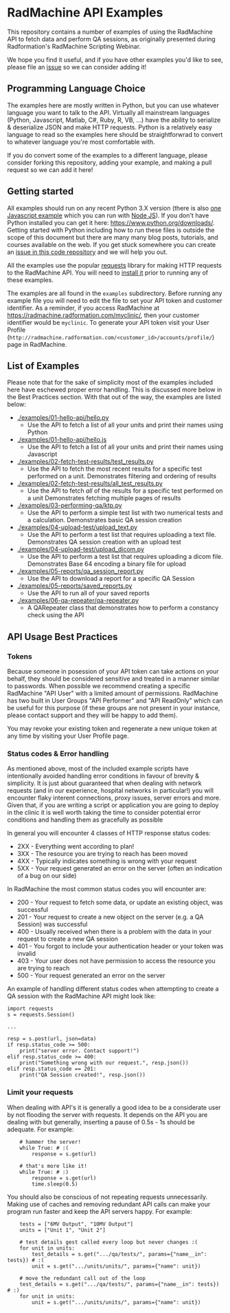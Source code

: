 # RadMachine API Examples

This repository contains a number of examples of using the RadMachine API to
fetch data and perform QA sessions, as originally presented during
Radformation's RadMachine Scripting Webinar.

We hope you find it useful, and if you have other examples you'd like to see,
please file an
[issue](https://github.com/Radformation/radmachine-api-examples/issues) so
we can consider adding it!

## Programming Language Choice

The examples here are mostly written in Python, but you can use whatever
language you want to talk to the API.  Virtually all mainstream languages
(Python, Javascript, Matlab, C#, Ruby, R, VB, ...) have the ability to
serialize & deserialize JSON and make HTTP requests.  Python is a relatively
easy language to read so the examples here should be straightforwrad to convert
to whatever language you're most comfortable with.

If you do convert some of the examples to a different language, please consider
forking this repository, adding your example, and making a pull request so we
can add it here!

## Getting started

All examples should run on any recent Python 3.X version (there is also [one
Javascript example](./examples/01-hello-api/hello.js) which you can run
with [Node JS](https://nodejs.org/en)).  If you don't have Python installed
you can get it here: https://www.python.org/downloads/. Getting started with
Python including how to run these files is outside the scope of this document
but there are many many blog posts, tutorials, and courses available on the
web.  If you get stuck somewhere you can create an [issue in this code
repository](https://github.com/Radformation/radmachine-api-examples/issues) and
we will help you out.

All the examples use the popular
[requests](https://requests.readthedocs.io/en/latest/) library for making HTTP
requests to the RadMachine API.  You will need to [install
it](https://requests.readthedocs.io/en/latest/user/install/#install) prior to
running any of these examples.

The examples are all found in the `examples` subdirectory.  Before running any
example file you will need to edit the file to set your API token and customer
identifier. As a reminder, if you access RadMachine at
https://radmachine.radformation.com/myclinic/, then your customer identifier
would be `myclinic`.  To generate your API token visit your User Profile
(`http://radmachine.radformation.com/<customer_id>/accounts/profile/`) page in
RadMachine.

## List of Examples

Please note that for the sake of simplicity most of the examples included here
have eschewed proper error handling.  This is discussed more below in the Best
Practices section.  With that out of the way, the examples are listed below:

* [./examples/01-hello-api/hello.py](./examples/01-hello-api/hello.py)
    * Use the API to fetch a list of all your units and print their names using Python
* [./examples/01-hello-api/hello.js](./examples/01-hello-api/hello.js)
    * Use the API to fetch a list of all your units and print their names using Javascript
* [./examples/02-fetch-test-results/test_results.py](./examples/02-fetch-test-results/test_results.py)
    * Use the API to fetch the most recent results for a specific test performed on a unit.
      Demonstrates filtering and ordering of results
* [./examples/02-fetch-test-results/all_test_results.py](./examples/02-fetch-test-results/all_test_results.py)
    * Use the API to fetch *all* of the results for a specific test performed on a unit
      Demonstrates fetching multiple pages of results
* [./examples/03-performing-qa/ktp.py](./examples/03-performing-qa/ktp.py)
    * Use the API to perform a simple test list with two numerical tests and a calculation.
      Demonstrates basic QA session creation
* [./examples/04-upload-test/upload_text.py](./examples/04-upload-test/upload_text.py)
    * Use the API to perform a test list that requires uploading a text file.
      Demonstrates QA session creation with an upload test
* [./examples/04-upload-test/upload_dicom.py](./examples/04-upload-test/upload_dicom.py)
    * Use the API to perform a test list that requires uploading a dicom file.
      Demonstrates Base 64 encoding a binary file for upload
* [./examples/05-reports/qa_session_report.py](./examples/05-reports/qa_session_report.py)
    * Use the API to download a report for a specific QA Session
* [./examples/05-reports/saved_reports.py](./examples/05-reports/saved_reports.py)
    * Use the API to run all of your saved reports
* [./examples/06-qa-repeater/qa-repeater.py](./examples/06-qa-repeater/qarepeater.py)
    * A QARepeater class that demonstrates how to perform a constancy check using the API


## API Usage Best Practices


### Tokens

Because someone in posession of your API token can take actions on your behalf,
they should be considered sensitive and treated in a manner similar to
passwords.  When possible we recommend creating a specific RadMachine "API User"
with a limited amount of permissions.  RadMachine has two built in User Groups
"API Performer" and "API ReadOnly" which can be useful for this purpose (if
these groups are not present in your instance, please contact support and they
will be happy to add them).

You may revoke your existing token and regenerate a new unique token at any
time by visiting your User Profile page.

### Status codes & Error handling

As mentioned above, most of the included example scripts have intentionally
avoided handling error conditions in favour of brevity & simplicity.  It is
just about guaranteed that when dealing with network requests (and in our
experience, hospital networks in particular!) you will encounter flaky
interent connections, proxy issues, server errors and more.  Given that, if you
are writing a script or application you are going to deploy in the clinic it is
well worth taking the time to consider potential error conditions and handling
them as gracefully as possible

In general you will encounter 4 classes of HTTP response status codes:

* 2XX - Everything went according to plan!
* 3XX - The resource you are trying to reach has been moved
* 4XX - Typically indicates something is wrong with your request
* 5XX - Your request generated an error on the server (often an indication of a bug on our side)

In RadMachine the most common status codes you will encounter are:

* 200 - Your request to fetch some data, or update an existing object, was successful
* 201 - Your request to create a new object on the server (e.g. a QA Session) was successful
* 400 - Usually received when there is a problem with the data in your request to create a new QA session
* 401 - You forgot to include your authentication header or your token was invalid
* 403 - Your user does not have permission to access the resource you are trying to reach
* 500 - Your request generated an error on the server

An example of handling different status codes when attempting to create a QA
session with the RadMachine API might look like:

```
import requests
s = requests.Session()

...

resp = s.post(url, json=data)
if resp.status_code >= 500:
    print("server error. Contact support!")
elif resp.status_code >= 400:
    print("Something wrong with our request.", resp.json())
elif resp.status_code == 201:
    print("QA Session created!", resp.json())
```

### Limit your requests

When dealing with API's it is generally a good idea to be a considerate user by
not flooding the server with requests.  It depends on the API you are dealing
with but generally, inserting a pause of 0.5s - 1s should be adequate. For
example:

```
    # hammer the server!
    while True: # :(
        response = s.get(url)

    # that's more like it!
    while True: # :)
        response = s.get(url)
        time.sleep(0.5)
```

You should also be conscious of not repeating requests unnecessarily.  Making
use of caches and removing redundant API calls can make your program run faster
and keep the API servers happy. For example:


```
    tests = ["6MV Output", "10MV Output"]
    units = ["Unit 1", "Unit 2"]

    # test details gest called every loop but never changes :(
    for unit in units:
        test_details = s.get(".../qa/tests/", params={"name__in": tests}) # :(
        unit = s.get(".../units/units/", params={"name": unit})

    # move the redundant call out of the loop
    test_details = s.get(".../qa/tests/", params={"name__in": tests}) # :)
    for unit in units:
        unit = s.get(".../units/units/", params={"name": unit})

```
